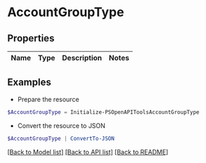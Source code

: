 # AccountGroupType
## Properties

Name | Type | Description | Notes
------------ | ------------- | ------------- | -------------

## Examples

- Prepare the resource
```powershell
$AccountGroupType = Initialize-PSOpenAPIToolsAccountGroupType 
```

- Convert the resource to JSON
```powershell
$AccountGroupType | ConvertTo-JSON
```

[[Back to Model list]](../README.md#documentation-for-models) [[Back to API list]](../README.md#documentation-for-api-endpoints) [[Back to README]](../README.md)

